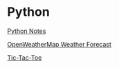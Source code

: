 # Python

[Python Notes](https://www.csc2.ncsu.edu/faculty/healey/msa/python/)

[OpenWeatherMap Weather Forecast](https://www.csc2.ncsu.edu/faculty/healey/msa/python/assn-openweathermap/)

[Tic-Tac-Toe](https://www.csc2.ncsu.edu/faculty/healey/msa/python/assn-tictactoe/)
